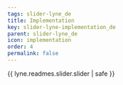```yaml
---
tags: slider-lyne_de
title: Implementation
key: slider-lyne-implementation_de
parent: slider-lyne_de
icon: implementation
order: 4
permalink: false  
---
```

{{ lyne.readmes.slider.slider | safe }}


